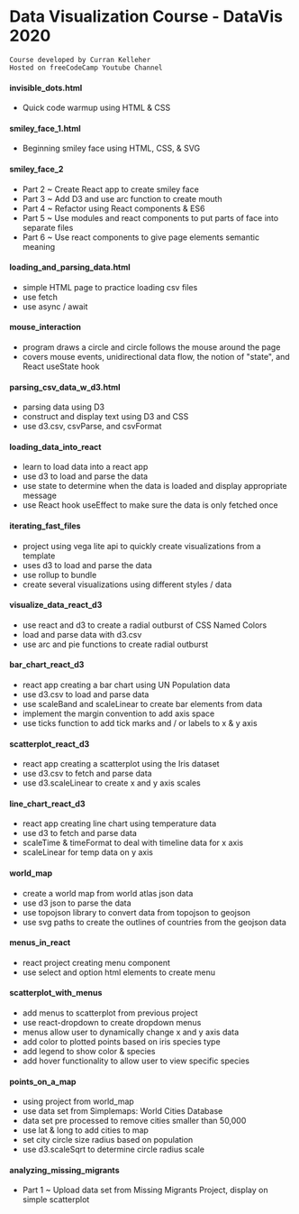 # Data Visualization Course - DataVis 2020

    Course developed by Curran Kelleher
    Hosted on freeCodeCamp Youtube Channel

#### invisible_dots.html  
* Quick code warmup using HTML & CSS  

#### smiley_face_1.html  
* Beginning smiley face using HTML, CSS, & SVG  

#### smiley_face_2  
* Part 2 ~ Create React app to create smiley face  
* Part 3 ~ Add D3 and use arc function to create mouth  
* Part 4 ~ Refactor using React components & ES6  
* Part 5 ~ Use modules and react components to put parts of face into separate files  
* Part 6 ~ Use react components to give page elements semantic meaning  

#### loading_and_parsing_data.html  
* simple HTML page to practice loading csv files  
* use fetch  
* use async / await  

#### mouse_interaction  
* program draws a circle and circle follows the mouse around the page  
* covers mouse events, unidirectional data flow, the notion of "state", and React useState hook  
    
#### parsing_csv_data_w_d3.html  
* parsing data using D3  
* construct and display text using D3 and CSS  
* use d3.csv, csvParse, and csvFormat  
    
#### loading_data_into_react  
* learn to load data into a react app  
* use d3 to load and parse the data  
* use state to determine when the data is loaded and display appropriate message  
* use React hook useEffect to make sure the data is only fetched once  

#### iterating_fast_files  
* project using vega lite api to quickly create visualizations from a template  
* uses d3 to load and parse the data  
* use rollup to bundle  
* create several visualizations using different styles / data  

#### visualize_data_react_d3  
* use react and d3 to create a radial outburst of CSS Named Colors  
* load and parse data with d3.csv 
* use arc and pie functions to create radial outburst

#### bar_chart_react_d3  
* react app creating a bar chart using UN Population data  
* use d3.csv to load and parse data  
* use scaleBand and scaleLinear to create bar elements from data  
* implement the margin convention to add axis space  
* use ticks function to add tick marks and / or labels to x & y axis   

#### scatterplot_react_d3  
* react app creating a scatterplot using the Iris dataset  
* use d3.csv to fetch and parse data  
* use d3.scaleLinear to create x and y axis scales  

#### line_chart_react_d3  
* react app creating line chart using temperature data  
* use d3 to fetch and parse data  
* scaleTime & timeFormat to deal with timeline data for x axis  
* scaleLinear for temp data on y axis  

#### world_map  
* create a world map from world atlas json data  
* use d3 json to parse the data  
* use topojson library to convert data from topojson to geojson  
* use svg paths to create the outlines of countries from the geojson data  

#### menus_in_react  
* react project creating menu component 
* use select and option html elements to create menu  

#### scatterplot_with_menus  
* add menus to scatterplot from previous project 
* use react-dropdown to create dropdown menus 
* menus allow user to dynamically change x and y axis data
* add color to plotted points based on iris species type
* add legend to show color & species
* add hover functionality to allow user to view specific species

#### points_on_a_map
* using project from world_map
* use data set from Simplemaps: World Cities Database
* data set pre processed to remove cities smaller than 50,000
* use lat & long to add cities to map
* set city circle size radius based on population
* use d3.scaleSqrt to determine circle radius scale

#### analyzing_missing_migrants
* Part 1 ~ Upload data set from Missing Migrants Project, display on simple scatterplot
